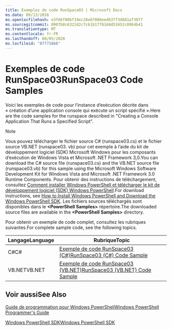 ```yaml
---
title: Exemples de code RunSpace03 | Microsoft Docs
ms.date: 09/13/2016
ms.openlocfilehash: e3f66f00bf19ec28e67080eed637f3d881af3077
ms.sourcegitcommit: 0907b8c6322d2c7c61b17f8168d53452c8964b41
ms.translationtype: MT
ms.contentlocale: fr-FR
ms.lasthandoff: 08/05/2020
ms.locfileid: "87771666"
---
```

# <a name="runspace03-code-samples"></a><span data-ttu-id="fc80a-102">Exemples de code RunSpace03</span><span class="sxs-lookup"><span data-stu-id="fc80a-102">RunSpace03 Code Samples</span></span>

<span data-ttu-id="fc80a-103">Voici les exemples de code pour l’instance d’exécution décrite dans « création d’une application console qui exécute un script spécifié ».</span><span class="sxs-lookup"><span data-stu-id="fc80a-103">Here are the code samples for the runspace described in "Creating a Console Application That Runs a Specified Script".</span></span>

> [!NOTE]
> <span data-ttu-id="fc80a-104">Vous pouvez télécharger le fichier source C# (runspace03.cs) et le fichier source VB.NET (runspace03. vb) pour cet exemple à l’aide du kit de développement logiciel (SDK) Microsoft Windows pour les composants d’exécution de Windows Vista et Microsoft .NET Framework 3,0.</span><span class="sxs-lookup"><span data-stu-id="fc80a-104">You can download the C# source file (runspace03.cs) and the VB.NET source file (runspace03.vb) for this sample using the Microsoft Windows Software Development Kit for Windows Vista and Microsoft .NET Framework 3.0 Runtime Components.</span></span> <span data-ttu-id="fc80a-105">Pour obtenir des instructions de téléchargement, consultez [Comment installer Windows PowerShell et télécharger le kit de développement logiciel (SDK) Windows PowerShell](/powershell/scripting/developer/installing-the-windows-powershell-sdk).</span><span class="sxs-lookup"><span data-stu-id="fc80a-105">For download instructions, see [How to Install Windows PowerShell and Download the Windows PowerShell SDK](/powershell/scripting/developer/installing-the-windows-powershell-sdk).</span></span>
> <span data-ttu-id="fc80a-106">Les fichiers sources téléchargés sont disponibles dans le **\<PowerShell Samples>** répertoire.</span><span class="sxs-lookup"><span data-stu-id="fc80a-106">The downloaded source files are available in the **\<PowerShell Samples>** directory.</span></span>

<span data-ttu-id="fc80a-107">Pour obtenir un exemple de code complet, consultez les rubriques suivantes.</span><span class="sxs-lookup"><span data-stu-id="fc80a-107">For complete sample code, see the following topics.</span></span>

| <span data-ttu-id="fc80a-108">Langage</span><span class="sxs-lookup"><span data-stu-id="fc80a-108">Language</span></span> |                                 <span data-ttu-id="fc80a-109">Rubrique</span><span class="sxs-lookup"><span data-stu-id="fc80a-109">Topic</span></span>                                 |
| -------- | --------------------------------------------------------------------- |
| <span data-ttu-id="fc80a-110">C#</span><span class="sxs-lookup"><span data-stu-id="fc80a-110">C#</span></span>       | [<span data-ttu-id="fc80a-111">Exemple de code RunSpace03 (C#)</span><span class="sxs-lookup"><span data-stu-id="fc80a-111">RunSpace03 (C#) Code Sample</span></span>](./runspace03-csharp-code-sample.md)     |
| <span data-ttu-id="fc80a-112">VB.NET</span><span class="sxs-lookup"><span data-stu-id="fc80a-112">VB.NET</span></span>   | [<span data-ttu-id="fc80a-113">Exemple de code RunSpace03 (VB.NET)</span><span class="sxs-lookup"><span data-stu-id="fc80a-113">RunSpace03 (VB.NET) Code Sample</span></span>](./runspace03-vb-net-code-sample.md) |

## <a name="see-also"></a><span data-ttu-id="fc80a-114">Voir aussi</span><span class="sxs-lookup"><span data-stu-id="fc80a-114">See Also</span></span>

[<span data-ttu-id="fc80a-115">Guide de programmation pour Windows PowerShell</span><span class="sxs-lookup"><span data-stu-id="fc80a-115">Windows PowerShell Programmer's Guide</span></span>](./windows-powershell-programmer-s-guide.md)

[<span data-ttu-id="fc80a-116">Windows PowerShell SDK</span><span class="sxs-lookup"><span data-stu-id="fc80a-116">Windows PowerShell SDK</span></span>](../windows-powershell-reference.md)
